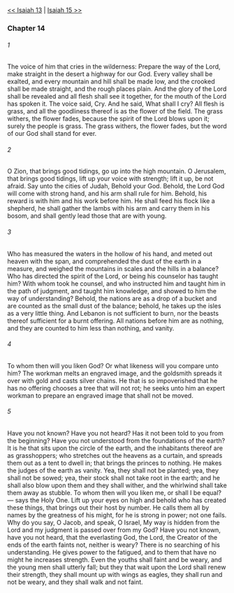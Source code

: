 [<< Isaiah 13](Isaiah%2013)  |  [Isaiah 15 >>](Isaiah%2015)

### Chapter 14
###### 1
The voice of him that cries in the wilderness: Prepare the way of the Lord, make straight in the desert a highway for our God. Every valley shall be exalted, and every mountain and hill shall be made low, and the crooked shall be made straight, and the rough places plain. And the glory of the Lord shall be revealed and all flesh shall see it together, for the mouth of the Lord has spoken it. The voice said, Cry. And he said, What shall I cry? All flesh is grass, and all the goodliness thereof is as the flower of the field. The grass withers, the flower fades, because the spirit of the Lord blows upon it; surely the people is grass. The grass withers, the flower fades, but the word of our God shall stand for ever.

###### 2
O Zion, that brings good tidings, go up into the high mountain. O Jerusalem, that brings good tidings, lift up your voice with strength; lift it up, be not afraid. Say unto the cities of Judah, Behold your God. Behold, the Lord God will come with strong hand, and his arm shall rule for him. Behold, his reward is with him and his work before him. He shall feed his flock like a shepherd, he shall gather the lambs with his arm and carry them in his bosom, and shall gently lead those that are with young.

###### 3
Who has measured the waters in the hollow of his hand, and meted out heaven with the span, and comprehended the dust of the earth in a measure, and weighed the mountains in scales and the hills in a balance? Who has directed the spirit of the Lord, or being his counselor has taught him? With whom took he counsel, and who instructed him and taught him in the path of judgment, and taught him knowledge, and showed to him the way of understanding? Behold, the nations are as a drop of a bucket and are counted as the small dust of the balance; behold, he takes up the isles as a very little thing. And Lebanon is not sufficient to burn, nor the beasts thereof sufficient for a burnt offering. All nations before him are as nothing, and they are counted to him less than nothing, and vanity.

###### 4
To whom then will you liken God? Or what likeness will you compare unto him? The workman melts an engraved image, and the goldsmith spreads it over with gold and casts silver chains. He that is so impoverished that he has no offering chooses a tree that will not rot; he seeks unto him an expert workman to prepare an engraved image that shall not be moved.

###### 5
Have you not known? Have you not heard? Has it not been told to you from the beginning? Have you not understood from the foundations of the earth? It is he that sits upon the circle of the earth, and the inhabitants thereof are as grasshoppers; who stretches out the heavens as a curtain, and spreads them out as a tent to dwell in; that brings the princes to nothing. He makes the judges of the earth as vanity. Yea, they shall not be planted; yea, they shall not be sowed; yea, their stock shall not take root in the earth; and he shall also blow upon them and they shall wither, and the whirlwind shall take them away as stubble. To whom then will you liken me, or shall I be equal? — says the Holy One. Lift up your eyes on high and behold who has created these things, that brings out their host by number. He calls them all by names by the greatness of his might, for he is strong in power; not one fails. Why do you say, O Jacob, and speak, O Israel, My way is hidden from the Lord and my judgment is passed over from my God? Have you not known, have you not heard, that the everlasting God, the Lord, the Creator of the ends of the earth faints not, neither is weary? There is no searching of his understanding. He gives power to the fatigued, and to them that have no might he increases strength. Even the youths shall faint and be weary, and the young men shall utterly fall; but they that wait upon the Lord shall renew their strength, they shall mount up with wings as eagles, they shall run and not be weary, and they shall walk and not faint.